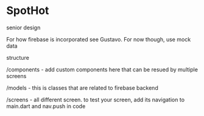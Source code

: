 # SpotHot
senior design

For how firebase is incorporated see Gustavo. For now though, use mock data

structure

/components - add custom components here that can be resued by multiple screens

/models - this is classes that are related to firebase backend

/screens - all different screen.
to test your screen, add its navigation to main.dart and nav.push in code